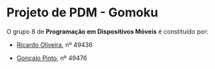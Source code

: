 # Projeto de PDM - Gomoku

O grupo 8 de **Programação em Dispositivos Móveis** é constituído por:

- [Ricardo Oliveira](https://www.github.com/RicardoOliveira-5), nº 49436

- [Gonçalo Pinto](https://www.github.com/goncalogpinto), nº 49476
